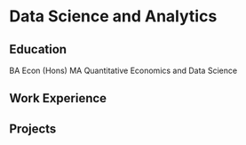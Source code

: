 # Data Science and Analytics 
## Education 
BA Econ (Hons)
MA Quantitative Economics and Data Science 

## Work Experience 

## Projects 
